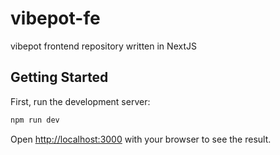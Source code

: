 # vibepot-fe

vibepot frontend repository written in NextJS

## Getting Started

First, run the development server:

```bash
npm run dev
```

Open [http://localhost:3000](http://localhost:3000) with your browser to see the result.

